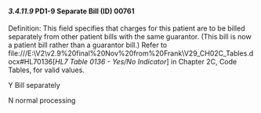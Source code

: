 #### *3.4.11.9* PD1-9 Separate Bill (ID) 00761

Definition: This field specifies that charges for this patient are to be billed separately from other patient bills with the same guarantor. (This bill is now a patient bill rather than a guarantor bill.) Refer to file:///E:\V2\v2.9%20final%20Nov%20from%20Frank\V29_CH02C_Tables.docx#HL70136[_HL7 Table 0136 - Yes/No Indicator_] in Chapter 2C, Code Tables, for valid values.

Y Bill separately

N normal processing
